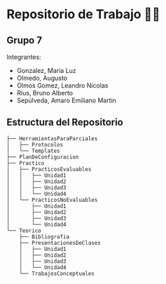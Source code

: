 # Repositorio de Trabajo 📗📔

## Grupo 7
Integrantes:
-   Gonzalez, Maria Luz
-   Olmedo, Augusto
-   Olmos Gomez, Leandro Nicolas
-   Rius, Bruno Alberto
-   Sepúlveda, Amaro Emiliano Martin

## Estructura del Repositorio
```
├── HerramientasParaParciales
│   ├── Protocolos
│   └── Templates
├── PlanDeConfiguracion
├── Practico
│   ├── PracticosEvaluables
│   │   ├── Unidad1
│   │   ├── Unidad2
│   │   ├── Unidad3
│   │   └── Unidad4
│   └── PracticosNoEvaluables
│       ├── Unidad1
│       ├── Unidad2
│       ├── Unidad3
│       └── Unidad4
└── Teorico
    ├── Bibliografia
    ├── PresentacionesDeClases
    │   ├── Unidad1
    │   ├── Unidad2
    │   ├── Unidad3
    │   └── Unidad4
    └── TrabajosConceptuales
```

